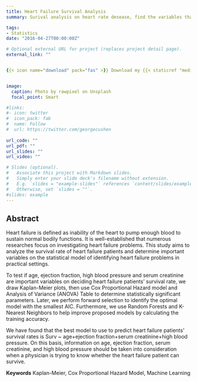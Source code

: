 ```yaml
---
title: Heart Failure Survival Analysis
summary: Surival analysis on heart rate desease, find the variables that are statistically significant in leading to a heart failure medical record for the patient.

tags:
- Statistics 
date: "2016-04-27T00:00:00Z"

# Optional external URL for project (replaces project detail page).
external_link: ""


{{< icon name="download" pack="fas" >}} Download my {{< staticref "media/USC_Resume_20Dec.pdf" "newtab" >}}resumé{{< /staticref >}}.


image:
  caption: Photo by rawpixel on Unsplash
  focal_point: Smart

#links:
#- icon: twitter
#  icon_pack: fab
#  name: Follow
#  url: https://twitter.com/georgecushen
  
url_code: ""
url_pdf: ""
url_slides: ""
url_video: ""

# Slides (optional).
#   Associate this project with Markdown slides.
#   Simply enter your slide deck's filename without extension.
#   E.g. `slides = "example-slides"` references `content/slides/example-slides.md`.
#   Otherwise, set `slides = ""`.
#slides: example
---
```


## Abstract

Heart failure is defined as inability of the heart to pump enough blood to sustain normal bodily functions. It is well-established that numerous researches focus on investigating heart failure problems. This study aims to analyze the survival rate of heart failure patients and determine important variables on the statistical model of identifying heart failure problems in practical settings.

To test if age, ejection fraction, high blood pressure and serum creatinine are important variables on deciding heart failure patients’ survival rate, we draw Kaplan-Meier plots, then use Cox Proportional Hazard model and Analysis of Variance (ANOVA) Table to determine statistically significant parameters. Later, we perform forward selection to identify the optimal model with the smallest AIC. Furthermore, we use Random Forests and K-Nearest Neighbors to help improve proposed models by calculating the training accuracy.

We have found that the best model to use to predict heart failure patients’ survival rates is Surv ~ age+ejection fraction+serum creatinine+high blood pressure. On this basis, information on age, ejection fraction, serum creatinine, and high blood pressure should be taken into consideration when a physician is trying to know whether the heart failure patient can survive.

**Keywords** Kaplan-Meier, Cox Proportional Hazard Model, Machine Learning


